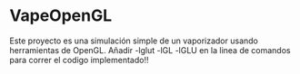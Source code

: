 # VapeOpenGL
Este proyecto es una simulación simple de un vaporizador usando herramientas de OpenGL.
Añadir  -lglut -lGL -lGLU en la linea de comandos para correr el codigo implementado!!
